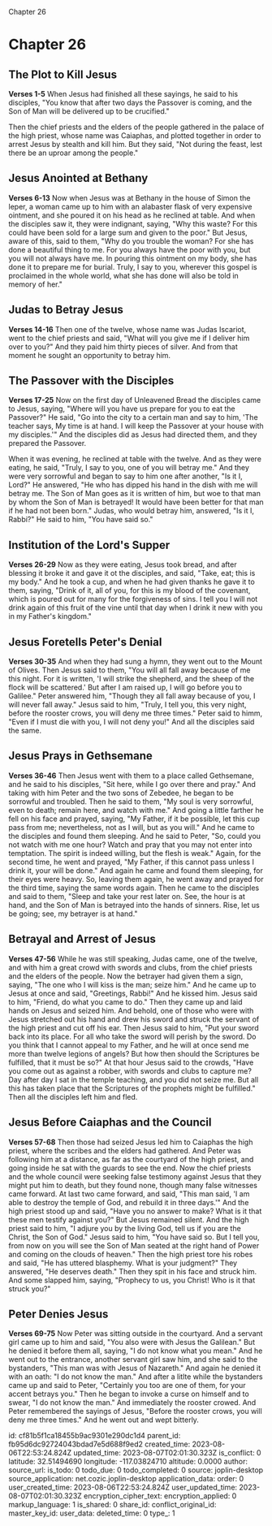 Chapter 26

# Chapter 26
## The Plot to Kill Jesus
**Verses 1-5**
When Jesus had finished all these sayings, he said to his disciples, "You know that after two days the Passover is coming, and the Son of Man will be delivered up to be crucified."

Then the chief priests and the elders of the people gathered in the palace of the high priest, whose name was Caiaphas, and plotted together in order to arrest Jesus by stealth and kill him. But they said, "Not during the feast, lest there be an uproar among the people."

## Jesus Anointed at Bethany
**Verses 6-13**
Now when Jesus was at Bethany in the house of Simon the leper, a woman came up to him with an alabaster flask of very expensive ointment, and she poured it on his head as he reclined at table. And when the disciples saw it, they were indignant, saying, "Why this waste? For this could have been sold for a large sum and given to the poor." But Jesus, aware of this, said to them, "Why do you trouble the woman? For she has done a beautiful thing to me. For you always have the poor with you, but you will not always have me. In pouring this ointment on my body, she has done it to prepare me for burial. Truly, I say to you, wherever this gospel is proclaimed in the whole world, what she has done will also be told in memory of her."

## Judas to Betray Jesus
**Verses 14-16**
Then one of the twelve, whose name was Judas Iscariot, went to the chief priests and said, "What will you give me if I deliver him over to you?" And they paid him thirty pieces of silver. And from that moment he sought an opportunity to betray him.

## The Passover with the Disciples
**Verses 17-25**
Now on the first day of Unleavened Bread the disciples came to Jesus, saying, "Where will you have us prepare for you to eat the Passover?" He said, "Go into the city to a certain man and say to him, 'The teacher says, My time is at hand. I will keep the Passover at your house with my disciples.'" And the disciples did as Jesus had directed them, and they prepared the Passover.

When it was evening, he reclined at table with the twelve. And as they were eating, he said, "Truly, I say to you, one of you will betray me." And they were very sorrowful and began to say to him one after another, "Is it I, Lord?" He answered, "He who has dipped his hand in the dish with me will betray me. The Son of Man goes as it is written of him, but woe to that man by whom the Son of Man is betrayed! It would have been better for that man if he had not been born." Judas, who would betray him, answered, "Is it I, Rabbi?" He said to him, "You have said so."

## Institution of the Lord's Supper
**Verses 26-29**
Now as they were eating, Jesus took bread, and after blessing it broke it and gave it ot the disciples, and said, "Take, eat; this is my body." And he took a cup, and when he had given thanks he gave it to them, saying, "Drink of it, all of you, for this is my blood of the covenant, which is poured out for many for the forgiveness of sins. I tell you I will not drink again of this fruit of the vine until that day when I drink it new with you in my Father's kingdom."

## Jesus Foretells Peter's Denial
**Verses 30-35**
And when they had sung a hymn, they went out to the Mount of Olives. Then Jesus said to them, "You will all fall away because of me this night. For it is written, 'I will strike the shepherd, and the sheep of the flock will be scattered.' But after I am raised up, I will go before you to Galilee." Peter answered him, "Though they all fall away because of you, I will never fall away." Jesus said to him, "Truly, I tell you, this very night, before the rooster crows, you will deny me three times." Peter said to himm, "Even if I must die with you, I will not deny you!" And all the disciples said the same.

## Jesus Prays in Gethsemane
**Verses 36-46**
Then Jesus went with them to a place called Gethsemane, and he said to his disciples, "Sit here, while I go over there and pray." And taking with him Peter and the two sons of Zebedee, he began to be sorrowful and troubled. Then he said to them, "My soul is very sorrowful, even to death; remain here, and watch with me." And going a little farther he fell on his face and prayed, saying, "My Father, if it be possible, let this cup pass from me; nevertheless, not as I will, but as you will." And he came to the disciples and found them sleeping. And he said to Peter, "So, could you not watch with me one hour? Watch and pray that you may not enter into temptation. The spirit is indeed willing, but the flesh is weak." Again, for the second time, he went and prayed, "My Father, if this cannot pass unless I drink it, your will be done." And again he came and found them sleeping, for their eyes were heavy. So, leaving them again, he went away and prayed for the third time, saying the same words again. Then he came to the disciples and said to them, "Sleep and take your rest later on. See, the hour is at hand, and the Son of Man is betrayed into the hands of sinners. Rise, let us be going; see, my betrayer is at hand."

## Betrayal and Arrest of Jesus
**Verses 47-56**
While he was still speaking, Judas came, one of the twelve, and with him a great crowd with swords and clubs, from the chief priests and the elders of the people. Now the betrayer had given them a sign, saying, "The one who I will kiss is the man; seize him." And he came up to Jesus at once and said, "Greetings, Rabbi!" And he kissed him. Jesus said to him, "Friend, do what you came to do." Then they came up and laid hands on Jesus and seized him. And behold, one of those who were with Jesus stretched out his hand and drew his sword and struck the servant of the high priest and cut off his ear. Then Jesus said to him, "Put your sword back into its place. For all who take the sword will perish by the sword. Do you think that I cannot appeal to my Father, and he will at once send me more than twelve legions of angels? But how then should the Scriptures be fulfilled, that it must be so?" At that hour Jesus said to the crowds, "Have you come out as against a robber, with swords and clubs to capture me? Day after day I sat in the temple teaching, and you did not seize me. But all this has taken place that the Scriptures of the prophets might be fulfilled." Then all the disciples left him and fled.

## Jesus Before Caiaphas and the Council
**Verses 57-68**
Then those had seized Jesus led him to Caiaphas the high priest, where the scribes and the elders had gathered. And Peter was following him at a distance, as far as the courtyard of the high priest, and going inside he sat with the guards to see the end. Now the chief priests and the whole council were seeking false testimony against Jesus that they might put him to death, but they found none, though many false witnesses came forward. At last two came forward, and said, "This man said, 'I am able to destroy the temple of God, and rebuild it in three days.'" And the high priest stood up and said, "Have you no answer to make? What is it that these men testify against you?" But Jesus remained silent. And the high priest said to him, "I adjure you by the living God, tell us if you are the Christ, the Son of God." Jesus said to him, "You have said so. But I tell you, from now on you will see the Son of Man seated at the right hand of Power and coming on the clouds of heaven." Then the high priest tore his robes and said, "He has uttered blasphemy. What is your judgment?" They answered, "He deserves death." Then they spit in his face and struck him. And some slapped him, saying, "Prophecy to us, you Christ! Who is it that struck you?"

## Peter Denies Jesus
**Verses 69-75**
Now Peter was sitting outside in the courtyard. And a servant girl came up to him and said, "You also were with Jesus the Galilean." But he denied it before them all, saying, "I do not know what you mean." And he went out to the entrance, another servant girl saw him, and she said to the bystanders, "This man was with Jesus of Nazareth." And again he denied it with an oath: "I do not know the man." And after a litlte while the bystanders came up and said to Peter, "Certainly you too are one of them, for your accent betrays you." Then he began to invoke a curse on himself and to swear, "I do not know the man." And immediately the rooster crowed. And Peter remembered the sayings of Jesus, "Before the rooster crows, you will deny me three times." And he went out and wept bitterly.

id: cf81b5f1ca18455b9ac9301e290dc1d4
parent_id: fb95d6dc92724043bdad7e5d688f9ed2
created_time: 2023-08-06T22:53:24.824Z
updated_time: 2023-08-07T02:01:30.323Z
is_conflict: 0
latitude: 32.51494690
longitude: -117.03824710
altitude: 0.0000
author: 
source_url: 
is_todo: 0
todo_due: 0
todo_completed: 0
source: joplin-desktop
source_application: net.cozic.joplin-desktop
application_data: 
order: 0
user_created_time: 2023-08-06T22:53:24.824Z
user_updated_time: 2023-08-07T02:01:30.323Z
encryption_cipher_text: 
encryption_applied: 0
markup_language: 1
is_shared: 0
share_id: 
conflict_original_id: 
master_key_id: 
user_data: 
deleted_time: 0
type_: 1
